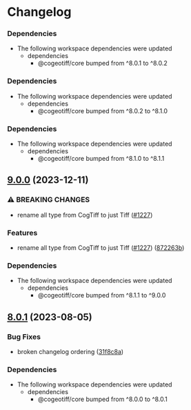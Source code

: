 # Changelog

### Dependencies

* The following workspace dependencies were updated
  * dependencies
    * @cogeotiff/core bumped from ^8.0.1 to ^8.0.2

### Dependencies

* The following workspace dependencies were updated
  * dependencies
    * @cogeotiff/core bumped from ^8.0.2 to ^8.1.0

### Dependencies

* The following workspace dependencies were updated
  * dependencies
    * @cogeotiff/core bumped from ^8.1.0 to ^8.1.1

## [9.0.0](https://github.com/blacha/cogeotiff/compare/examples-v8.0.4...examples-v9.0.0) (2023-12-11)


### ⚠ BREAKING CHANGES

* rename all type from CogTiff to just Tiff ([#1227](https://github.com/blacha/cogeotiff/issues/1227))

### Features

* rename all type from CogTiff to just Tiff ([#1227](https://github.com/blacha/cogeotiff/issues/1227)) ([872263b](https://github.com/blacha/cogeotiff/commit/872263b11f1ab06853cb872de54a9d9dd745b647))


### Dependencies

* The following workspace dependencies were updated
  * dependencies
    * @cogeotiff/core bumped from ^8.1.1 to ^9.0.0

## [8.0.1](https://github.com/blacha/cogeotiff/compare/examples-v8.0.0...examples-v8.0.1) (2023-08-05)


### Bug Fixes

* broken changelog ordering ([31f8c8a](https://github.com/blacha/cogeotiff/commit/31f8c8ac5e2770427ed2dc0f5c7c34330c6cb0eb))


### Dependencies

* The following workspace dependencies were updated
  * dependencies
    * @cogeotiff/core bumped from ^8.0.0 to ^8.0.1
